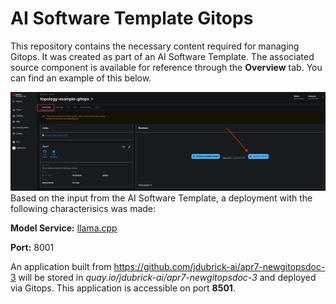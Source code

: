 # AI Software Template Gitops

This repository contains the necessary content required for managing Gitops. It was created as part of an AI Software Template. The associated source component is available for reference through the **Overview** tab. You can find an example of this below.

![Overview Tab](./images/overview-dependency.png)
Based on the input from the AI Software Template, a deployment with the following characterisics was made:

**Model Service:** [llama.cpp]( https://github.com/containers/ai-lab-recipes/tree/main/model_servers/llamacpp_python)

**Port:** 8001

An application built from https://github.com/jdubrick-ai/apr7-newgitopsdoc-3 will be stored in *quay.io/jdubrick-ai/apr7-newgitopsdoc-3* and deployed via Gitops. This application is accessible on port **8501**.